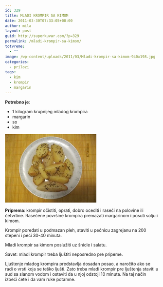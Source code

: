 ```yaml
---
id: 329
title: MLADI KROMPIR SA KIMOM
date: 2011-03-30T07:33:05+00:00
author: mila
layout: post
guid: http://superkuvar.com/?p=329
permalink: /mladi-krompir-sa-kimom/
totvreme:
  - ""
image: /wp-content/uploads/2011/03/Mladi-krompir-sa-kimom-940x198.jpg
categories:
  - prilozi
tags:
  - kim
  - krompir
  - margarin
---
```

**Potrebno je**:

  * 1 kilogram krupnijeg mladog krompira
  * margarin
  * so
  * kim

<img class="alignnone size-medium wp-image-3291" title="Mladi krompir sa kimom" src="/wp-content/uploads/2011/03/Mladi-krompir-sa-kimom-300x225.jpg" alt="" width="300" height="225" /> 

**Priprema**: krompir očistiti, oprati, dobro ocediti i raseći na polovine ili četvrtine. Rasečene površine krompira premazati margarinom i posuti solju i kimom.

Krompir poređati u podmazan pleh, staviti u pećnicu zagrejanu na 200 stepeni i peći 30-40 minuta.

Mladi krompir sa kimom poslužiti uz šnicle i salatu.

Savet: mladi krompir treba ljuštiti neposredno pre pripeme.

Ljuštenje mladog krompira predstavlja dosadan posao, a naročito ako se radi o vrsti koja se teško ljušti. Zato treba mladi krompir pre ljuštenja staviti u sud sa slanom vodom i ostaviti da u njoj odstoji 10 minuta. Na taj način izbeći ćete i da vam ruke potamne.

&nbsp;
